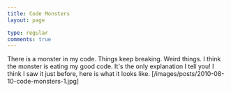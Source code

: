 ```yaml
---
title: Code Monsters
layout: page

type: regular
comments: true
---
```


There is a monster in my code. Things keep breaking. Weird things. I think the
monster is eating my good code. It's the only explanation I tell you!
I think I saw it just before, here is what it looks like. [/images/posts/2010-08-10-code-monsters-1.jpg]

